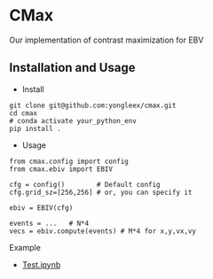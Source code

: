 # CMax
Our implementation of contrast maximization for EBV

## Installation and Usage
- Install
```
git clone git@github.com:yongleex/cmax.git
cd cmax
# conda activate your_python_env
pip install .  
```

- Usage
```
from cmax.config import config
from cmax.ebiv import EBIV

cfg = config()        # Default config
cfg.grid_sz=[256,256] # or, you can specify it 

ebiv = EBIV(cfg)

events = ...   # N*4
vecs = ebiv.compute(events) # M*4 for x,y,vx,vy
```

Example
- [Test.ipynb](https://github.com/yongleex/cmax/blob/main/tests/Test.ipynb)


